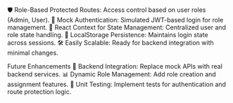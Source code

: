 🛡️ Role-Based Protected Routes: Access control based on user roles (Admin, User).
🔐 Mock Authentication: Simulated JWT-based login for role management.
📂 React Context for State Management: Centralized user and role state handling.
💾 LocalStorage Persistence: Maintains login state across sessions.
🛠️ Easily Scalable: Ready for backend integration with minimal changes.

Future Enhancements
🔄 Backend Integration: Replace mock APIs with real backend services.
📊 Dynamic Role Management: Add role creation and assignment features.
🧪 Unit Testing: Implement tests for authentication and route protection logic.
